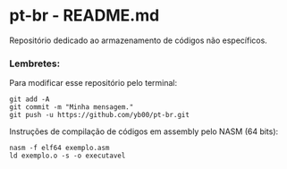 # pt-br - README.md
Repositório dedicado ao armazenamento de códigos não específicos.

### Lembretes:
Para modificar esse repositório pelo terminal:
```
git add -A
git commit -m "Minha mensagem."
git push -u https://github.com/yb00/pt-br.git
```

Instruções de compilação de códigos em assembly pelo NASM (64 bits):
```
nasm -f elf64 exemplo.asm
ld exemplo.o -s -o executavel
```
